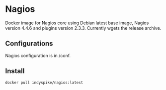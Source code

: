 # Nagios
Docker image for Nagios core using Debian latest base image, Nagios version 4.4.6 and plugins version 2.3.3.
Currently wgets the release archive.

## Configurations 
Nagios configuration is in /conf.

## Install
```sh
docker pull indyspike/nagios:latest
```
